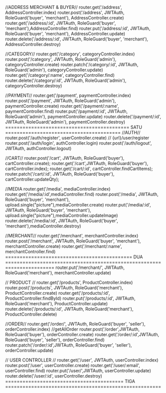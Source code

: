 //ADDRESS MERCHANT & BUYER//
router.get('/address', AddressController.index)
router.post('/address', JWTAuth, RoleGuard('buyer', 'merchant'), AddressController.create)
router.get('/address/:id', JWTAuth, RoleGuard('buyer', 'merchant'),AddressController.find)
router.put('/address/:id', JWTAuth, RoleGuard('buyer', 'merchant'), AddressController.update)
router.delete('/address/:id', JWTAuth, RoleGuard('buyer', 'merchant'), AddressController.destroy)

//CATEGORY//
router.get('/category', categoryController.index)
router.post('/category', JWTAuth, RoleGuard('admin'), categoryController.create)
router.patch('/category/:id', JWTAuth, RoleGuard('admin'), categoryController.update)
router.get('/category/:name', categoryController.find)
router.delete('/category/:id', JWTAuth, RoleGuard('admin'), categoryController.destroy)

//PAYMENT//
router.get('/payment', paymentController.index)
router.post('/payment', JWTAuth, RoleGuard('admin'), paymentController.create)
router.get('/payment/:name', paymentController.find)
router.put('/payment/:id', JWTAuth, RoleGuard('admin'), paymentController.update)
router.delete('/payment/:id', JWTAuth, RoleGuard('admin'), paymentController.destroy)
=========================================== SATU ========================================
//AUTH//
router.post('/auth/register', userController.create) // {url}/user/register
router.post('/auth/login', authController.login)
router.post('/auth/logout', JWTAuth, authController.logout)

//CART//
router.post('/cart', JWTAuth, RoleGuard('buyer'), cartController.create);
router.get('/cart',JWTAuth, RoleGuard('buyer'), cartController.index);
router.get('/cart/:id', cartController.findCartItems);
router.patch('/cart/:id', JWTAuth, RoleGuard('buyer'), cartController.updateQty);

//MEDIA
router.get('/media', mediaController.index)
router.get('/media/:id',mediaController.find)
router.post('/media', JWTAuth, RoleGuard('buyer', 'merchant'), upload.single("picture"),mediaController.create)
router.put('/media/:id', JWTAuth, RoleGuard('buyer', 'merchant'), upload.single("picture"),mediaController.updateImage)
router.delete('/media/:id', JWTAuth, RoleGuard('buyer', 'merchant'),mediaController.destroy)

//MERCHANT//
router.get('/merchant', merchantController.index)
router.post('/merchant', JWTAuth, RoleGuard('buyer', 'merchant'), merchantController.create)
router.get('/merchant/:name', merchantController.find)
============================================ DUA =======================================================================
router.put('/merchant/', JWTAuth, RoleGuard('merchant'), merchantController.update)

// PRODUCT //
router.get('/products', ProductController.index)
router.post('/products', JWTAuth, RoleGuard('merchant'), ProductController.create)
router.get('/products/:id', ProductController.findById)
router.put('/products/:id', JWTAuth, RoleGuard('merchant'), ProductController.update)
router.delete('/products/:id', JWTAuth, RoleGuard('merchant'), ProductController.delete)

//ORDER//
router.get('/order/', JWTAuth, RoleGuard('buyer', 'seller'), orderController.index) //getAllOrder
router.post('/order',JWTAuth, RoleGuard('buyer'), orderController.create)
router.get('/order/:id',JWTAuth, RoleGuard('buyer', 'seller'), orderController.find)
router.patch('/order/:id',JWTAuth, RoleGuard('buyer', 'seller'), orderController.update)

// USER CONTROLLER //
router.get('/user', JWTAuth, userController.index)
router.post('/user', userController.create)
router.get('/user/:email', userController.find)
router.put('/user/',JWTAuth, userController.update)
router.delete('/user/:id', userController.destroy)
========================================= TIGA ======================================================